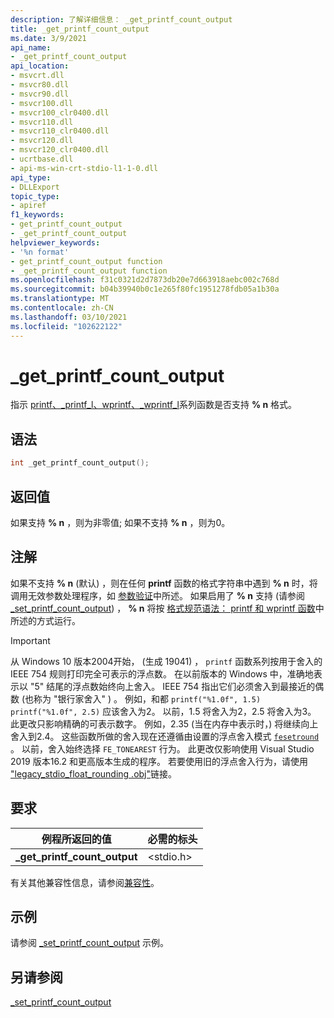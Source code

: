 ```yaml
---
description: 了解详细信息： _get_printf_count_output
title: _get_printf_count_output
ms.date: 3/9/2021
api_name:
- _get_printf_count_output
api_location:
- msvcrt.dll
- msvcr80.dll
- msvcr90.dll
- msvcr100.dll
- msvcr100_clr0400.dll
- msvcr110.dll
- msvcr110_clr0400.dll
- msvcr120.dll
- msvcr120_clr0400.dll
- ucrtbase.dll
- api-ms-win-crt-stdio-l1-1-0.dll
api_type:
- DLLExport
topic_type:
- apiref
f1_keywords:
- get_printf_count_output
- _get_printf_count_output
helpviewer_keywords:
- '%n format'
- get_printf_count_output function
- _get_printf_count_output function
ms.openlocfilehash: f31c0321d2d7873db20e7d663918aebc002c768d
ms.sourcegitcommit: b04b39940b0c1e265f80fc1951278fdb05a1b30a
ms.translationtype: MT
ms.contentlocale: zh-CN
ms.lasthandoff: 03/10/2021
ms.locfileid: "102622122"
---
```

# <a name="_get_printf_count_output"></a>_get_printf_count_output

指示 [printf、_printf_l、wprintf、_wprintf_l](printf-printf-l-wprintf-wprintf-l.md)系列函数是否支持 **% n** 格式。

## <a name="syntax"></a>语法

```C
int _get_printf_count_output();
```

## <a name="return-value"></a>返回值

如果支持 **% n** ，则为非零值; 如果不支持 **% n** ，则为0。

## <a name="remarks"></a>注解

如果不支持 **% n** (默认) ，则在任何 **printf** 函数的格式字符串中遇到 **% n** 时，将调用无效参数处理程序，如 [参数验证](../../c-runtime-library/parameter-validation.md)中所述。 如果启用了 **% n** 支持 (请参阅 [_set_printf_count_output](set-printf-count-output.md)) ， **% n** 将按 [格式规范语法： printf 和 wprintf 函数](../../c-runtime-library/format-specification-syntax-printf-and-wprintf-functions.md)中所述的方式运行。

> [!IMPORTANT]
> 从 Windows 10 版本2004开始， (生成 19041) ， `printf` 函数系列按用于舍入的 IEEE 754 规则打印完全可表示的浮点数。 在以前版本的 Windows 中，准确地表示以 "5" 结尾的浮点数始终向上舍入。 IEEE 754 指出它们必须舍入到最接近的偶数 (也称为 "银行家舍入" ) 。 例如，和都 `printf("%1.0f", 1.5)` `printf("%1.0f", 2.5)` 应该舍入为2。 以前，1.5 将舍入为2，2.5 将舍入为3。 此更改只影响精确的可表示数字。 例如，2.35 (当在内存中表示时，) 将继续向上舍入到2.4。 这些函数所做的舍入现在还遵循由设置的浮点舍入模式 [`fesetround`](fegetround-fesetround2.md) 。 以前，舍入始终选择 `FE_TONEAREST` 行为。 此更改仅影响使用 Visual Studio 2019 版本16.2 和更高版本生成的程序。 若要使用旧的浮点舍入行为，请使用 ["legacy_stdio_float_rounding .obj"](../link-options.md)链接。

## <a name="requirements"></a>要求

|例程所返回的值|必需的标头|
|-------------|---------------------|
|**_get_printf_count_output**|\<stdio.h>|

有关其他兼容性信息，请参阅[兼容性](../../c-runtime-library/compatibility.md)。

## <a name="example"></a>示例

请参阅 [_set_printf_count_output](set-printf-count-output.md) 示例。

## <a name="see-also"></a>另请参阅

[_set_printf_count_output](set-printf-count-output.md)<br/>

